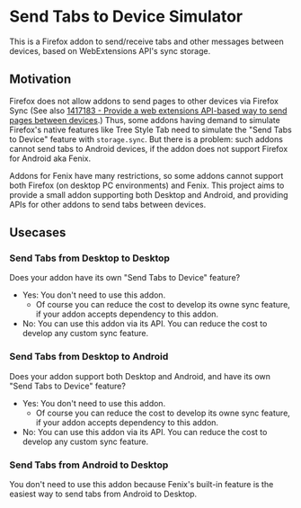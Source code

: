 # Send Tabs to Device Simulator

This is a Firefox addon to send/receive tabs and other messages between devices, based on WebExtensions API's sync storage.

## Motivation

Firefox does not allow addons to send pages to other devices via Firefox Sync (See also [1417183 - Provide a web extensions API-based way to send pages between devices](https://bugzilla.mozilla.org/show_bug.cgi?id=1417183).)
Thus, some addons having demand to simulate Firefox's native features like Tree Style Tab need to simulate the "Send Tabs to Device" feature with `storage.sync`.
But there is a problem: such addons cannot send tabs to Android devices, if the addon does not support Firefox for Android aka Fenix.

Addons for Fenix have many restrictions, so some addons cannot support both Firefox (on desktop PC environments) and Fenix.
This project aims to provide a small addon supporting both Desktop and Android, and providing APIs for other addons to send tabs between devices.

## Usecases

### Send Tabs from Desktop to Desktop

Does your addon have its own "Send Tabs to Device" feature?

* Yes: You don't need to use this addon.
  * Of course you can reduce the cost to develop its owne sync feature, if your addon accepts dependency to this addon.
* No: You can use this addon via its API. You can reduce the cost to develop any custom sync feature.


### Send Tabs from Desktop to Android

Does your addon support both Desktop and Android, and have its own "Send Tabs to Device" feature?

* Yes: You don't need to use this addon.
  * Of course you can reduce the cost to develop its owne sync feature, if your addon accepts dependency to this addon.
* No: You can use this addon via its API. You can reduce the cost to develop any custom sync feature.

### Send Tabs from Android to Desktop

You don't need to use this addon because Fenix's built-in feature  is the easiest way to send tabs from Android to Desktop.
